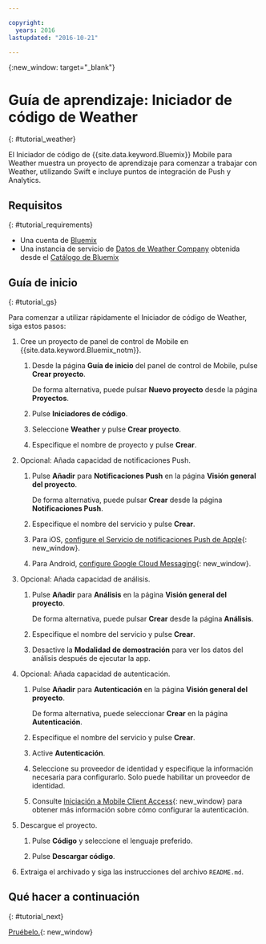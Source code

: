 ```yaml
---

copyright:
  years: 2016
lastupdated: "2016-10-21"

---
```

{:new_window: target="_blank"}

# Guía de aprendizaje: Iniciador de código de Weather
{: #tutorial_weather}

El Iniciador de código de {{site.data.keyword.Bluemix}} Mobile para Weather muestra un proyecto de aprendizaje para comenzar a trabajar con Weather, utilizando Swift e incluye puntos de integración de Push y Analytics.


## Requisitos
{: #tutorial_requirements}

* Una cuenta de [Bluemix](http://bluemix.net)
* Una instancia de servicio de [Datos de Weather Company](https://console.{DomainName}/catalog/services/weather-company-data/) obtenida desde el [Catálogo de Bluemix](https://console.{DomainName}/catalog/)


## Guía de inicio
{: #tutorial_gs}

Para comenzar a utilizar rápidamente el Iniciador de código de Weather, siga estos pasos:

1. Cree un proyecto de panel de control de Mobile en {{site.data.keyword.Bluemix_notm}}.

   1. Desde la página **Guía de inicio** del panel de control de Mobile, pulse **Crear proyecto**.

      De forma alternativa, puede pulsar **Nuevo proyecto** desde la página **Proyectos**.

   2. Pulse **Iniciadores de código**.

   3. Seleccione **Weather** y pulse **Crear proyecto**.

   4. Especifique el nombre de proyecto y pulse **Crear**.

2. Opcional: Añada capacidad de notificaciones Push.

   1. Pulse **Añadir** para **Notificaciones Push** en la página **Visión general del proyecto**.

      De forma alternativa, puede pulsar **Crear** desde la página **Notificaciones Push**.

   2. Especifique el nombre del servicio y pulse **Crear**.

   3. Para iOS, [configure el Servicio de notificaciones Push de Apple](/docs/services/mobilepush/t_push_provider_ios.html){: new_window}.

   4. Para Android, [configure Google Cloud Messaging](/docs/services/mobilepush/t_push_provider_android.html){: new_window}.
   
3. Opcional: Añada capacidad de análisis.

   1. Pulse **Añadir** para **Análisis** en la página **Visión general del proyecto**.

      De forma alternativa, puede pulsar **Crear** desde la página **Análisis**.

   2. Especifique el nombre del servicio y pulse **Crear**.
   
   3. Desactive la **Modalidad de demostración** para ver los datos del análisis después de ejecutar la app.

4. Opcional: Añada capacidad de autenticación.

   1. Pulse **Añadir** para **Autenticación** en la página **Visión general del proyecto**.

      De forma alternativa, puede seleccionar **Crear** en la página **Autenticación**.

   2. Especifique el nombre del servicio y pulse **Crear**.
   
   3. Active **Autenticación**.
   
   4. Seleccione su proveedor de identidad y especifique la información necesaria para configurarlo. Solo puede habilitar un proveedor de identidad.

   5. Consulte [Iniciación a Mobile Client Access](/docs/services/mobileaccess/index.html){: new_window} para obtener más información sobre cómo configurar la autenticación.

5. Descargue el proyecto.

   1. Pulse **Código** y seleccione el lenguaje preferido.

   2. Pulse **Descargar código**.

5. Extraiga el archivado y siga las instrucciones del archivo `README.md`.


## Qué hacer a continuación
{: #tutorial_next}

[Pruébelo.](http://console.{DomainName}/mobile/create-project?starter=fad1d49e-f7b6-3aff-9b53-14673fca4399){: new_window}
